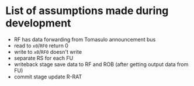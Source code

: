 # List of assumptions made during development

- RF has data forwarding from Tomasulo announcement bus
- read to `x0`/`RF0` return 0
- write to `x0`/`RF0` doesn't write
- separate RS for each FU
- writeback stage save data to RF and ROB (after getting output data from FU)
- commit stage update R-RAT
